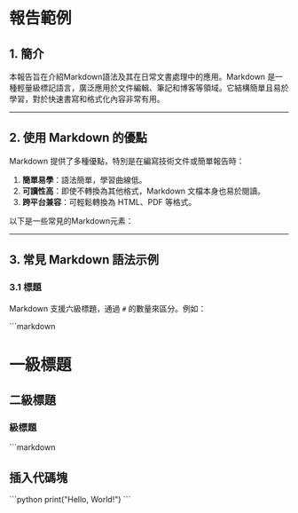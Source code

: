 # 報告範例

## 1. 簡介

本報告旨在介紹Markdown語法及其在日常文書處理中的應用。Markdown 是一種輕量級標記語言，廣泛應用於文件編輯、筆記和博客等領域。它結構簡單且易於學習，對於快速書寫和格式化內容非常有用。

---

## 2. 使用 Markdown 的優點

Markdown 提供了多種優點，特別是在編寫技術文件或簡單報告時：

1. **簡單易學**：語法簡單，學習曲線低。
2. **可讀性高**：即使不轉換為其他格式，Markdown 文檔本身也易於閱讀。
3. **跨平台兼容**：可輕鬆轉換為 HTML、PDF 等格式。

以下是一些常見的Markdown元素：

---

## 3. 常見 Markdown 語法示例

### 3.1 標題

Markdown 支援六級標題，通過 `#` 的數量來區分。例如：

\```markdown
# 一級標題
## 二級標題
### 級標題
\```markdown

## 插入代碼塊
\```python
print("Hello, World!")
\```

